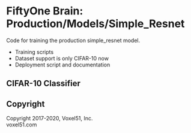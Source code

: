 # FiftyOne Brain: Production/Models/Simple_Resnet

Code for training the production simple_resnet model.

-   Training scripts
-   Dataset support is only CIFAR-10 now
-   Deployment script and documentation

## CIFAR-10 Classifier

## Copyright

Copyright 2017-2020, Voxel51, Inc.<br> voxel51.com
